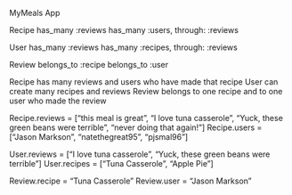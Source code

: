 MyMeals App

Recipe
	has_many :reviews
	has_many :users, through: :reviews

User
	has_many :reviews
	has_many :recipes, through: :reviews

Review
	belongs_to :recipe
	belongs_to :user


Recipe has many reviews and users who have made that recipe
User can create many recipes and reviews
Review belongs to one recipe and to one user who made the review

Recipe.reviews = [“this meal is great”, “I love tuna casserole”, “Yuck, these green beans were terrible”, “never doing that again!”]
Recipe.users = [“Jason Markson”, “natethegreat95”, “pjsmal96”]

User.reviews = [“I love tuna casserole”, “Yuck, these green beans were terrible”]
User.recipes = [“Tuna Casserole”, “Apple Pie”]

Review.recipe = “Tuna Casserole”
Review.user = “Jason Markson”